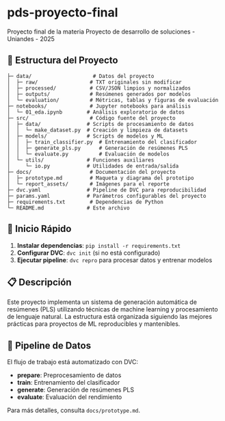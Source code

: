 # pds-proyecto-final

Proyecto final de la materia Proyecto de desarrollo de soluciones - Uniandes - 2025

## 📁 Estructura del Proyecto

```
├─ data/                    # Datos del proyecto
│  ├─ raw/                 # TXT originales sin modificar
│  ├─ processed/           # CSV/JSON limpios y normalizados
│  ├─ outputs/             # Resúmenes generados por modelos
│  └─ evaluation/          # Métricas, tablas y figuras de evaluación
├─ notebooks/              # Jupyter notebooks para análisis
│  └─ 01_eda.ipynb        # Análisis exploratorio de datos
├─ src/                    # Código fuente del proyecto
│  ├─ data/               # Scripts de procesamiento de datos
│  │  └─ make_dataset.py  # Creación y limpieza de datasets
│  ├─ models/             # Scripts de modelos y ML
│  │  ├─ train_classifier.py  # Entrenamiento del clasificador
│  │  ├─ generate_pls.py      # Generación de resúmenes PLS
│  │  └─ evaluate.py          # Evaluación de modelos
│  └─ utils/              # Funciones auxiliares
│     └─ io.py            # Utilidades de entrada/salida
├─ docs/                   # Documentación del proyecto
│  ├─ prototype.md         # Maqueta y diagrama del prototipo
│  └─ report_assets/       # Imágenes para el reporte
├─ dvc.yaml               # Pipeline de DVC para reproducibilidad
├─ params.yaml            # Parámetros configurables del proyecto
├─ requirements.txt        # Dependencias de Python
└─ README.md              # Este archivo
```

## 🚀 Inicio Rápido

1. **Instalar dependencias**: `pip install -r requirements.txt`
2. **Configurar DVC**: `dvc init` (si no está configurado)
3. **Ejecutar pipeline**: `dvc repro` para procesar datos y entrenar modelos

## 📋 Descripción

Este proyecto implementa un sistema de generación automática de resúmenes (PLS) utilizando técnicas de machine learning y procesamiento de lenguaje natural. La estructura está organizada siguiendo las mejores prácticas para proyectos de ML reproducibles y mantenibles.

## 🔄 Pipeline de Datos

El flujo de trabajo está automatizado con DVC:
- **prepare**: Preprocesamiento de datos
- **train**: Entrenamiento del clasificador
- **generate**: Generación de resúmenes PLS
- **evaluate**: Evaluación del rendimiento

Para más detalles, consulta `docs/prototype.md`.
